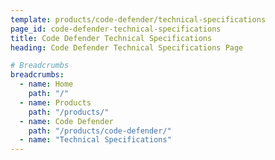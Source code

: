 ```yaml
---
template: products/code-defender/technical-specifications
page_id: code-defender-technical-specifications
title: Code Defender Technical Specifications
heading: Code Defender Technical Specifications Page

# Breadcrumbs
breadcrumbs:
  - name: Home
    path: "/"
  - name: Products
    path: "/products/"
  - name: Code Defender
    path: "/products/code-defender/"
  - name: "Technical Specifications"
---
```

